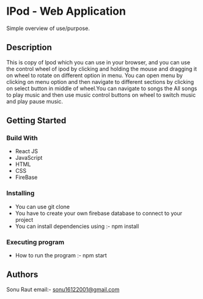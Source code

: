 # IPod - Web Application

Simple overview of use/purpose.

## Description

This is copy of Ipod which you can use in your browser, and you can use the control wheel of ipod by clicking and holding the mouse and dragging it on wheel to rotate on different option in menu. You can open menu by clicking on menu option and then navigate to different sections by clicking on select button in middle of wheel.You can navigate to songs the All songs to play music and then use music control buttons on wheel to switch music and play pause music.

## Getting Started

### Build With

- React JS
- JavaScript
- HTML
- CSS
- FireBase

### Installing

- You can use git clone
- You have to create your own firebase database to connect to your project
- You can install dependencies using :- npm install

### Executing program

- How to run the program :- npm start

## Authors

Sonu Raut
email:- sonu16122001@gmail.com
